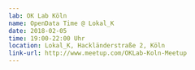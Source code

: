 ```yaml
---
lab: OK Lab Köln
name: OpenData Time @ Lokal_K
date: 2018-02-05
time: 19:00-22:00 Uhr
location: Lokal_K, Hackländerstraße 2, Köln
link-url: http://www.meetup.com/OKLab-Koln-Meetup
---
```

